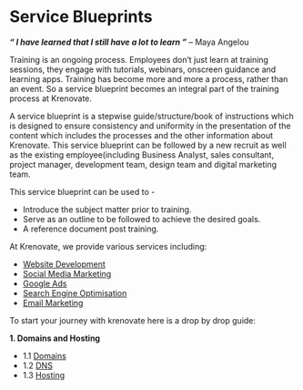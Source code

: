 # **Service Blueprints**

**_“ I have learned that I still have a lot to learn ”_** – Maya Angelou


Training is an ongoing process. Employees don’t just learn at training sessions, they engage with tutorials, webinars, onscreen guidance and learning apps. Training has become more and more a process, rather than an event. So a service blueprint becomes an integral part of the training process at Krenovate.

A service blueprint is a stepwise guide/structure/book of instructions which is designed to ensure consistency and uniformity in the presentation of the content which includes the processes and the other information about Krenovate. This service blueprint can be followed by a new recruit as well as the existing employee(including Business Analyst, sales consultant, project manager, development team, design team and digital marketing team.

This service blueprint can be used to -

-	Introduce the subject matter prior to training.
-	Serve as an outline to be followed  to achieve the desired goals.
-	A reference document post training.

At Krenovate, we provide  various services including:

-	[Website Development](https://agency.krenovate.com/wordpress-website-development/)
-	[Social Media Marketing](https://agency.krenovate.com/social-media-marketing/)
-	[Google Ads](https://agency.krenovate.com/google-ads/)
-	[Search Engine Optimisation](https://agency.krenovate.com/seo-services-company/)
-	[Email Marketing](https://agency.krenovate.com/email-marketing/)


To start your journey with krenovate here is a drop by drop guide:

**1. Domains and Hosting**

- 1.1 [Domains](Domains-and-hosting/Domains.md)
- 1.2 [DNS](Domains-and-hosting/DNS.md)
- 1.3 [Hosting](Domains-and-hosting/Hosting.md)

